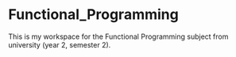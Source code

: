 # Functional_Programming
This is my workspace for the Functional Programming subject from university (year 2, semester 2).
